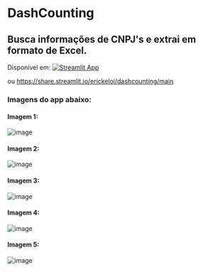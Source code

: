 # DashCounting


## Busca informações de CNPJ's e extrai em formato de Excel.

Disponível em: [![Streamlit App](https://static.streamlit.io/badges/streamlit_badge_black_white.svg)](https://share.streamlit.io/erickeloi/dashcounting/main)

ou https://share.streamlit.io/erickeloi/dashcounting/main

### Imagens do app abaixo:

#### Imagem 1:
![image](https://user-images.githubusercontent.com/65841249/177694125-788d0754-6da3-4ca0-85f2-ccdc1638d4dd.png)
#### Imagem 2:
![image](https://user-images.githubusercontent.com/65841249/177694441-6a897adc-4da6-47ff-b113-a414995e05b9.png)
#### Imagem 3:
![image](https://user-images.githubusercontent.com/65841249/177694572-6cc8f4cf-6516-4592-8842-b54f6b9af108.png)
#### Imagem 4:
![image](https://user-images.githubusercontent.com/65841249/177694746-42db07eb-c129-4b22-b292-14109337f5cd.png)
#### Imagem 5:
![image](https://user-images.githubusercontent.com/65841249/177694809-b438e024-0603-49ef-b0ee-63ee3b64a63d.png)

